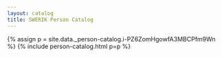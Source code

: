```yaml
---
layout: catalog
title: SWERIK Person Catalog
---
```

{% assign p = site.data._person-catalog.i-PZ6ZomHgowfA3MBCPfm9Wn %}
{% include person-catalog.html p=p %}

